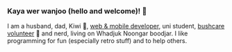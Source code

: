 ### Kaya wer wanjoo (hello and welcome)! 👋

I am a husband, dad, Kiwi 🥝, [web & mobile developer](https://humaan.com/team/), uni student, [bushcare volunteer](https://bpginc.info/) 🌱 and nerd, living on Whadjuk Noongar boodjar. I like programming for fun (especially retro stuff) and to help others.

<!--
**cbotman/cbotman** is a ✨ _special_ ✨ repository because its `README.md` (this file) appears on your GitHub profile.

Here are some ideas to get you started:

- 🔭 I’m currently working on ...
- 🌱 I’m currently learning ...
- 👯 I’m looking to collaborate on ...
- 🤔 I’m looking for help with ...
- 💬 Ask me about ...
- 📫 How to reach me: ...
- 😄 Pronouns: ...
- ⚡ Fun fact: ...
-->
